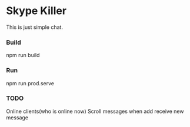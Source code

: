 # Skype Killer 

This is just simple chat.

### Build
npm run build

### Run
npm run prod.serve

### TODO
Online clients(who is online now)
Scroll messages when add receive new message